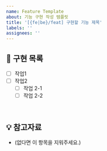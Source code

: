 ```yaml
---
name: Feature Template
about: 기능 구현 작성 템플릿
title: '[{fe|be}/feat] 구현할 기능 제목'
labels: ''
assignees: ''
---
```


## 📝 구현 목록

- [ ] 작업1
- [ ] 작업2
  - [ ] 작업 2-1
  - [ ] 작업 2-2

<br>

## 💡 참고자료

- (없다면 이 항목을 지워주세요.)
